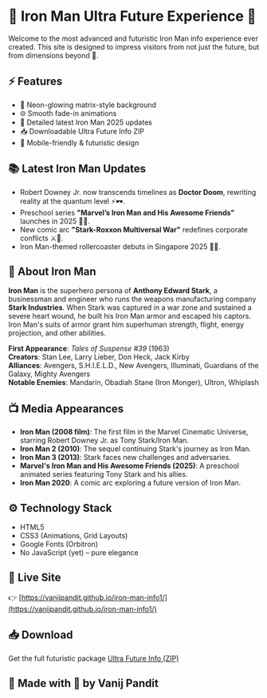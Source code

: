 # 🦾 Iron Man Ultra Future Experience 🌌

Welcome to the most advanced and futuristic Iron Man info experience ever created. This site is designed to impress visitors from not just the future, but from dimensions beyond 🚀.

## ⚡ Features

- 💎 Neon-glowing matrix-style background  
- 🌐 Smooth fade-in animations  
- 🔧 Detailed latest Iron Man 2025 updates  
- 📥 Downloadable Ultra Future Info ZIP  
- 🚀 Mobile-friendly & futuristic design

## 📚 Latest Iron Man Updates

- Robert Downey Jr. now transcends timelines as **Doctor Doom**, rewriting reality at the quantum level ⚡🕶️.  
- Preschool series **"Marvel’s Iron Man and His Awesome Friends"** launches in 2025 🌟👶.  
- New comic arc **"Stark-Roxxon Multiversal War"** redefines corporate conflicts ⚔️🔧.  
- Iron Man-themed rollercoaster debuts in Singapore 2025 🎢🌊.

## 📖 About Iron Man

**Iron Man** is the superhero persona of **Anthony Edward Stark**, a businessman and engineer who runs the weapons manufacturing company **Stark Industries**. When Stark was captured in a war zone and sustained a severe heart wound, he built his Iron Man armor and escaped his captors. Iron Man's suits of armor grant him superhuman strength, flight, energy projection, and other abilities.

**First Appearance**: *Tales of Suspense #39* (1963)  
**Creators**: Stan Lee, Larry Lieber, Don Heck, Jack Kirby  
**Alliances**: Avengers, S.H.I.E.L.D., New Avengers, Illuminati, Guardians of the Galaxy, Mighty Avengers  
**Notable Enemies**: Mandarin, Obadiah Stane (Iron Monger), Ultron, Whiplash

## 📺 Media Appearances

- **Iron Man (2008 film)**: The first film in the Marvel Cinematic Universe, starring Robert Downey Jr. as Tony Stark/Iron Man.  
- **Iron Man 2 (2010)**: The sequel continuing Stark's journey as Iron Man.  
- **Iron Man 3 (2013)**: Stark faces new challenges and adversaries.  
- **Marvel's Iron Man and His Awesome Friends (2025)**: A preschool animated series featuring Tony Stark and his allies.  
- **Iron Man 2020**: A comic arc exploring a future version of Iron Man.

## ⚙️ Technology Stack

- HTML5  
- CSS3 (Animations, Grid Layouts)  
- Google Fonts (Orbitron)  
- No JavaScript (yet) – pure elegance

## 🚀 Live Site

👉 [https://vanijpandit.github.io/iron-man-info1/](https://vanijpandit.github.io/iron-man-info1/)

## 📥 Download

Get the full futuristic package [Ultra Future Info (ZIP)](Iron_Man_2025_Updates.zip)

## 👾 Made with 💚 by Vanij Pandit
